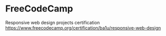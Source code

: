 # FreeCodeCamp
Responsive web design projects
certification https://www.freecodecamp.org/certification/ba1u/responsive-web-design

